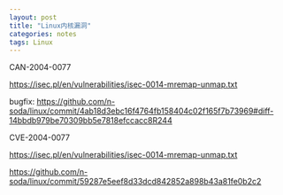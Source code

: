 ```yaml
---
layout: post
title: "Linux内核漏洞"
categories: notes
tags: Linux
---
```


CAN-2004-0077

https://isec.pl/en/vulnerabilities/isec-0014-mremap-unmap.txt

bugfix: https://github.com/n-soda/linux/commit/4ab18d3ebc16f4764fb158404c02f165f7b73969#diff-14bbdb979be70309bb5e7818efccacc8R244


CVE-2004-0077

https://isec.pl/en/vulnerabilities/isec-0014-mremap-unmap.txt

https://github.com/n-soda/linux/commit/59287e5eef8d33dcd842852a898b43a81fe0b2c2